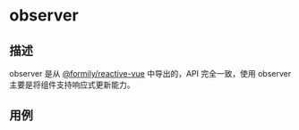 # observer

## 描述

observer 是从 [@formily/reactive-vue](https://reactive.formilyjs.org/api/vue/observer) 中导出的，API 完全一致，使用 observer 主要是将组件支持响应式更新能力。

## 用例

<dumi-previewer demoPath="api/shared/observer" />
